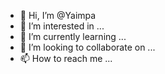 
- 👋 Hi, I’m @Yaimpa
- 👀 I’m interested in ...
- 🌱 I’m currently learning ...
- 💞️ I’m looking to collaborate on ...
- 📫 How to reach me ...

<!---
Yaimpa/Yaimpa is a ✨ special ✨ repository because its `README.md` (this file) appears on your GitHub profile.
You can click the Preview link to take a look at your changes.
--->

